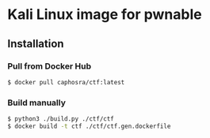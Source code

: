 # Kali Linux image for pwnable

## Installation

### Pull from Docker Hub

```bash
$ docker pull caphosra/ctf:latest
```

### Build manually

```bash
$ python3 ./build.py ./ctf/ctf
$ docker build -t ctf ./ctf/ctf.gen.dockerfile
```

